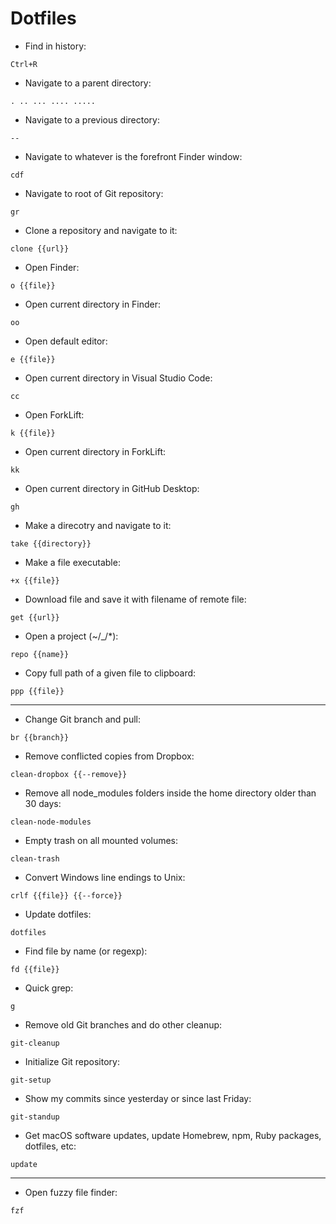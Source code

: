 # Dotfiles

- Find in history:

`Ctrl+R`

- Navigate to a parent directory:

`.
..
...
....
.....`

- Navigate to a previous directory:

`--`

- Navigate to whatever is the forefront Finder window:

`cdf`

- Navigate to root of Git repository:

`gr`

- Clone a repository and navigate to it:

`clone {{url}}`

- Open Finder:

`o {{file}}`

- Open current directory in Finder:

`oo`

- Open default editor:

`e {{file}}`

- Open current directory in Visual Studio Code:

`cc`

- Open ForkLift:

`k {{file}}`

- Open current directory in ForkLift:

`kk`

- Open current directory in GitHub Desktop:

`gh`

- Make a direcotry and navigate to it:

`take {{directory}}`

- Make a file executable:

`+x {{file}}`

- Download file and save it with filename of remote file:

`get {{url}}`

- Open a project (~/_/*):

`repo {{name}}`

- Copy full path of a given file to clipboard:

`ppp {{file}}`

***

- Change Git branch and pull:

`br {{branch}}`

- Remove conflicted copies from Dropbox:

`clean-dropbox {{--remove}}`

- Remove all node_modules folders inside the home directory older than 30 days:

`clean-node-modules`

- Empty trash on all mounted volumes:

`clean-trash`

- Convert Windows line endings to Unix:

`crlf {{file}} {{--force}}`

- Update dotfiles:

`dotfiles`

- Find file by name (or regexp):

`fd {{file}}`

- Quick grep:

`g`

- Remove old Git branches and do other cleanup:

`git-cleanup`

- Initialize Git repository:

`git-setup`

- Show my commits since yesterday or since last Friday:

`git-standup`

- Get macOS software updates, update Homebrew, npm, Ruby packages, dotfiles, etc:

`update`

***

- Open fuzzy file finder:

`fzf`
